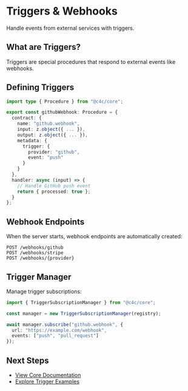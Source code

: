 # Triggers & Webhooks

Handle events from external services with triggers.

## What are Triggers?

Triggers are special procedures that respond to external events like webhooks.

## Defining Triggers

```typescript
import type { Procedure } from "@c4c/core";

export const githubWebhook: Procedure = {
  contract: {
    name: "github.webhook",
    input: z.object({ ... }),
    output: z.object({ ... }),
    metadata: {
      trigger: {
        provider: "github",
        event: "push"
      }
    }
  },
  handler: async (input) => {
    // Handle GitHub push event
    return { processed: true };
  }
};
```

## Webhook Endpoints

When the server starts, webhook endpoints are automatically created:

```
POST /webhooks/github
POST /webhooks/stripe
POST /webhooks/{provider}
```

## Trigger Manager

Manage trigger subscriptions:

```typescript
import { TriggerSubscriptionManager } from "@c4c/core";

const manager = new TriggerSubscriptionManager(registry);

await manager.subscribe("github.webhook", {
  url: "https://example.com/webhook",
  events: ["push", "pull_request"]
});
```

## Next Steps

- [View Core Documentation](/packages/core)
- [Explore Trigger Examples](/examples/triggers)
